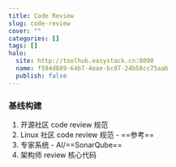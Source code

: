 ```yaml
---
title: Code Review
slug: code-review
cover: ""
categories: []
tags: []
halo:
  site: http://toolhub.easystack.cn:8090
  name: f594d889-64b7-4eae-bc07-24b58cc75aab
  publish: false
---
```

### 基线构建
1. 开源社区 code review 规范
2. Linux 社区 code review 规范 - ==参考==
3. 专家系统 - AI/==SonarQube==
4. 架构师 review 核心代码
